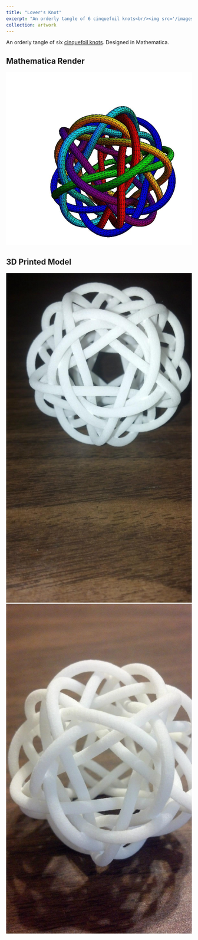 ```yaml
---
title: "Lover's Knot"
excerpt: "An orderly tangle of 6 cinquefoil knots<br/><img src='/images/sculpture/tangle-1-thumbnail.png'/>"
collection: artwork
---
```


An orderly tangle of six [cinquefoil knots](https://en.wikipedia.org/wiki/Cinquefoil_knot). Designed in Mathematica.

## Mathematica Render

<img src="/images/sculpture/tangle-mathematica-render.jpg"/>

## 3D Printed Model

<img src="/images/sculpture/tangle-1.jpg"/>

<img src="/images/sculpture/tangle-2.jpg"/>